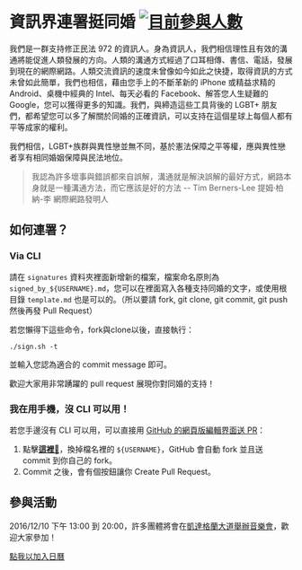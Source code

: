 # 資訊界連署挺同婚 [![目前參與人數](https://img.shields.io/github/contributors/RainbowEngineer/taiwan_love_wins.svg?label=%E7%9B%AE%E5%89%8D%E5%8F%83%E8%88%87%E4%BA%BA%E6%95%B8)](https://github.com/RainbowEngineer/taiwan_love_wins/graphs/contributors)

我們是一群支持修正民法 972 的資訊人。身為資訊人，我們相信理性且有效的溝通將能促進人類發展的方向。人類的溝通方式經過了口耳相傳、書信、電話，發展到現在的網際網路。人類交流資訊的速度未曾像如今如此之快捷，取得資訊的方式未曾如此簡單，我們也相信，藉由您手上的不斷革新的 iPhone 或精益求精的 Android、桌機中經典的 Intel、每天必看的 Facebook、解答您人生疑難的 Google，您可以獲得更多的知識。我們，與締造這些工具背後的 LGBT+ 朋友們，都希望您可以多了解關於同婚的正確資訊，可以支持在這個星球上每個人都有平等成家的權利。

我們相信，LGBT+族群與異性戀並無不同，基於憲法保障之平等權，應與異性戀者享有相同婚姻保障與民法地位。

> 我認為許多壞事與錯誤都來自誤解，溝通就是解決誤解的最好方式，網路本身就是一種溝通方法，而它應該是好的方法
> -- Tim Berners-Lee 提姆·柏納-李 網際網路發明人

## 如何連署？

### Via CLI

請在 `signatures` 資料夾裡面新增新的檔案，檔案命名原則為 `signed_by_${USERNAME}.md`，您可以在裡面寫入各種支持同婚的文字，或使用根目錄 `template.md` 也是可以的。（所以要請 fork, git clone, git commit, git push 然後再發 Pull Request）

若您懶得下這些命令，fork與clone以後，直接執行：

    ./sign.sh -t

並輸入您認為適合的 commit message 即可。

歡迎大家用非常踴躍的 pull request 展現你對同婚的支持！

### 我在用手機，沒 CLI 可以用！

若您手邊沒有 CLI 可以用，可以直接用 [GitHub 的網頁版編輯界面送 PR](https://help.github.com/articles/editing-files-in-another-user-s-repository/)：

1. 點擊[**這裡**:pencil:](https://github.com/RainbowEngineer/taiwan_love_wins/new/master?filename=signatures/signed_by_${USERNAME}.md)，換掉檔名裡的 `${USERNAME}`，GitHub 會自動 fork 並且送 commit 到你自己的 fork。
2. Commit 之後，會有個按鈕讓你 Create Pull Request。

## 參與活動

2016/12/10 下午 13:00 到 20:00，許多團體將會在[凱達格蘭大道舉辦音樂會](https://www.facebook.com/events/608609792656897)，歡迎大家參加！

<a href="http://www.google.com/calendar/event?
action=TEMPLATE
&text=1210%20%E8%AE%93%E7%94%9F%E5%91%BD%E4%B8%8D%E5%86%8D%E9%80%9D%E5%8E%BB%EF%BC%8C%E7%82%BA%E5%A9%9A%E5%A7%BB%E5%B9%B3%E6%AC%8A%E7%AB%99%E5%87%BA%E4%BE%86%20%E9%9F%B3%E6%A8%82%E6%9C%83
&dates=20161210T050000Z/20161210T120000Z
&details=https%3A%2F%2Fwww.facebook.com%2Fevents%2F608609792656897%2F%0D%0A%0D%0A12%E6%9C%8810%E6%97%A5%28%E6%98%9F%E6%9C%9F%E5%85%AD%29%E4%B8%96%E7%95%8C%E4%BA%BA%E6%AC%8A%E6%97%A5%EF%BC%8C%E9%82%80%E8%AB%8B%E6%89%80%E6%9C%891128%E5%9C%A8%E7%8F%BE%E5%A0%B4%E5%A0%85%E6%8C%81%E5%A5%AE%E6%88%B0%E7%9A%84%E4%BA%BA%EF%BC%8C%E4%B9%9F%E9%82%80%E8%AB%8B1128%E5%9B%A0%E7%82%BA%E4%B8%8A%E7%8F%AD%E7%84%A1%E6%B3%95%E5%88%B0%E5%A0%B4%EF%BC%8C%E4%BE%9D%E7%84%B6%E5%BF%83%E5%BF%83%E5%BF%B5%E5%BF%B5%E5%A9%9A%E5%A7%BB%E5%B9%B3%E6%AC%8A%E7%9A%84%E6%AF%8F%E5%80%8B%E5%A4%A5%E4%BC%B4%E3%80%82+%0D%0A%0D%0A%E3%80%8C%E8%AE%93%E7%94%9F%E5%91%BD%E4%B8%8D%E5%86%8D%E9%80%9D%E5%8E%BB%EF%BC%8C%E7%82%BA%E5%A9%9A%E5%A7%BB%E5%B9%B3%E6%AC%8A%E7%AB%99%E5%87%BA%E4%BE%86%E3%80%8D%E9%9F%B3%E6%A8%82%E6%9C%83+%0D%0A%E6%99%82%E9%96%93%3A12%E6%9C%8810%E6%97%A5%28%E6%98%9F%E6%9C%9F%E5%85%AD%29%E4%B8%8B%E5%8D%88%E4%B8%80%E9%BB%9E%E5%85%A5%E5%A0%B4%EF%BC%8C%E4%B8%8B%E5%8D%88%E4%B8%89%E9%BB%9E%E9%96%8B%E5%A7%8B%EF%BC%8C%E6%99%9A%E9%96%93%E5%85%AB%E9%BB%9E%E7%B5%90%E6%9D%9F%E3%80%82+%0D%0A%E5%9C%B0%E9%BB%9E%3A%E5%87%B1%E9%81%94%E6%A0%BC%E8%98%AD%E5%A4%A7%E9%81%93+%0D%0A%0D%0A%E8%AB%8B%E5%92%8C%E6%88%91%E5%80%91%E5%9C%A8%E4%B8%80%E8%B5%B7%EF%BC%81%E3%80%8C%E8%AE%93%E7%94%9F%E5%91%BD%E4%B8%8D%E5%86%8D%E9%80%9D%E5%8E%BB%EF%BC%8C%E7%82%BA%E5%A9%9A%E5%A7%BB%E5%B9%B3%E6%AC%8A%E7%AB%99%E5%87%BA%E4%BE%86%E3%80%8D%E9%9F%B3%E6%A8%82%E6%9C%83%EF%BC%8C%E7%8F%BE%E5%A0%B4%E5%B0%87%E6%9C%89%E9%99%90%E5%AE%9A%E5%BD%A9%E8%99%B9%E5%B0%8F%E7%89%A9%E7%BE%A9%E8%B3%A3%EF%BC%8C%E4%B8%A6%E9%82%80%E8%AB%8B%E5%90%84%E7%95%8C%E9%9F%B3%E6%A8%82%E4%BA%BA%E6%8C%BA%E5%90%8C%E5%BF%97%EF%BC%8C%E9%82%80%E8%AB%8B%E6%89%80%E6%9C%89%E7%9A%84%E5%8F%B0%E7%81%A3%E5%85%AC%E6%B0%91%E8%88%87%E6%88%91%E5%80%91%E4%B8%80%E8%B5%B7%EF%BC%8C%E7%9B%B8%E6%8C%BA%E7%82%BA%E5%B9%B3%E6%AC%8A%EF%BC%8C%E5%85%A8%E6%B0%91%E6%92%90%E5%90%8C%E5%BF%97%EF%BC%81%EF%BC%81+%0D%0A%0D%0A%E4%B8%BB%E8%BE%A6%E5%96%AE%E4%BD%8D%3A+%0D%0A%E5%8F%B0%E7%81%A3%E5%90%8C%E5%BF%97%E8%AB%AE%E8%A9%A2%E7%86%B1%E7%B7%9A%0D%0A%E5%8F%B0%E7%81%A3%E5%90%8C%E5%BF%97%E5%AE%B6%E5%BA%AD%E6%AC%8A%E7%9B%8A%E4%BF%83%E9%80%B2%E6%9C%83%0D%0A%E5%A9%A6%E5%A5%B3%E6%96%B0%E7%9F%A5%E5%9F%BA%E9%87%91%E6%9C%83+%0D%0A%E5%90%8C%E5%BF%97%E4%BA%BA%E6%AC%8A%E6%B3%95%E6%A1%88%E9%81%8A%E8%AA%AA%E8%81%AF%E7%9B%9F+%0D%0AQueermosa+Awards+%E9%85%B7%E6%91%A9%E6%B2%99%E7%8D%8E%0D%0A%E5%90%8C%E5%85%89%E5%90%8C%E5%BF%97%E9%95%B7%E8%80%81%E6%95%99%E6%9C%83%0D%0A%E7%9C%9F%E5%85%89%E7%A6%8F%E9%9F%B3%E6%95%99%E6%9C%83%0D%0A%0D%0A12%2F10+%E2%80%9CCherish+Every+Life%2C+Support+Marriage+Equality%E2%80%9D+Concert%0D%0AWhen%3A+Dec.+10th+%28Sat.%29.+Entry+from+13%3A00%2C+performance+starts+at+15%3A00%2C+till+20%3A00%0D%0AWhere%3A+Ketagalan+Boulevard%2C+Taipei%0D%0A%0D%0APlease+join+us%21+With+a+charity+sale+of+rainbow+merchandise%2C+%E2%80%9CCherish+Every+Life%2C+Support+Marriage+Equality%E2%80%9D+Concert+gathers+musicians+to+express+their+support+for+the+LGBT+community.+We+invite+every+Taiwanese+citizen+to+join+us.+Support+equality%2C+support+LGBT%21%0D%0A%0D%0AHosted+by%3A+%0D%0ATaiwan+Tonzhi+Hotline+Association%0D%0ATaiwan+LGBT+Family+Rights+Advocacy+Association%0D%0AAwakening+Foundation%0D%0AThe+Lobby+Alliance+for+LGBT+Human+Rights%0D%0AQueermosa+Awards%0D%0ATong-Kwang+Light+House+Presbyterian+Church%0D%0ATrue+Light+Gospel+Church
&location=%E5%87%B1%E9%81%94%E6%A0%BC%E8%98%AD%E5%A4%A7%E9%81%93
&trp=true
&sprop=https://www.facebook.com/events/608609792656897/
&sprop=name:"
target="_blank" rel="nofollow">點我以加入日曆</a>
